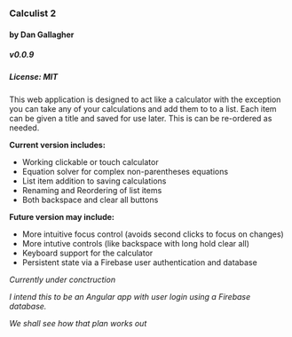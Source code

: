### Calculist 2
#### by Dan Gallagher
##### v0.0.9
##### License: MIT

This web application is designed to act like a calculator with the exception you can take any of your calculations and add them to to a list. Each item can be given a title and saved for use later. This is can be re-ordered as needed.

**Current version includes:**

- Working clickable or touch calculator
- Equation solver for complex non-parentheses equations
- List item addition to saving calculations
- Renaming and Reordering of list items
- Both backspace and clear all buttons

**Future version may include:**

- More intuitive focus control (avoids second clicks to focus on changes)
- More intutive controls (like backspace with long hold clear all)
- Keyboard support for the calculator
- Persistent state via a Firebase user authentication and database

_Currently under conctruction_

_I intend this to be an Angular app with user login using a Firebase database._

_We shall see how that plan works out_

